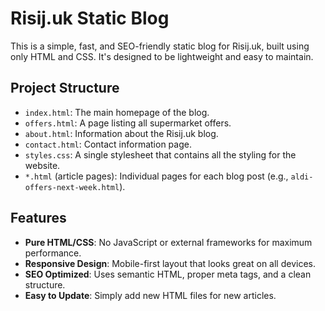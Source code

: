 # Risij.uk Static Blog

This is a simple, fast, and SEO-friendly static blog for Risij.uk, built using only HTML and CSS. It's designed to be lightweight and easy to maintain.

## Project Structure

- `index.html`: The main homepage of the blog.
- `offers.html`: A page listing all supermarket offers.
- `about.html`: Information about the Risij.uk blog.
- `contact.html`: Contact information page.
- `styles.css`: A single stylesheet that contains all the styling for the website.
- `*.html` (article pages): Individual pages for each blog post (e.g., `aldi-offers-next-week.html`).

## Features

- **Pure HTML/CSS**: No JavaScript or external frameworks for maximum performance.
- **Responsive Design**: Mobile-first layout that looks great on all devices.
- **SEO Optimized**: Uses semantic HTML, proper meta tags, and a clean structure.
- **Easy to Update**: Simply add new HTML files for new articles.

